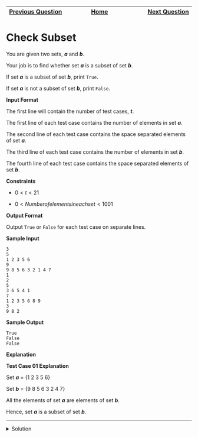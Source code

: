 | <img width=1000>[Previous Question](https://github.com/Kevin-Lago/python-hackerrank-solutions/tree/main/src/sets/the_captains_room)</img> | <img width=1000>[Home](https://github.com/Kevin-Lago/python-hackerrank-solutions)</img> | <img width=1000>[Next Question](https://github.com/Kevin-Lago/python-hackerrank-solutions/tree/main/src/sets/check_strict_superset)</img> |
|:---|:---:|---:|

# Check Subset

You are given two sets, ___a___ and ___b___.

Your job is to find whether set ___a___ is a subset of set ___b___.

If set ___a___ is a subset of set ___b___, print ```True```.

If set ___a___ is not a subset of set ___b___, print ```False```.

__Input Format__

The first line will contain the number of test cases, ___t___.

The first line of each test case contains the number of elements in set ___a___.

The second line of each test case contains the space separated elements of set ___a___.

The third line of each test case contains the number of elements in set ___b___.

The fourth line of each test case contains the space separated elements of set ___b___.

__Constraints__

- $0 < t < 21$

- $0 < Number of elements in each set < 1001$

__Output Format__

Output ```True``` or ```False``` for each test case on separate lines.

__Sample Input__

```
3
5
1 2 3 5 6
9
9 8 5 6 3 2 1 4 7
1
2
5
3 6 5 4 1
7
1 2 3 5 6 8 9
3
9 8 2
```

__Sample Output__

```
True 
False
False
```

__Explanation__

__Test Case 01 Explanation__

Set ___a___ = {1 2 3 5 6}

Set ___b___ = {9 8 5 6 3 2 4 7}

All the elements of set ___a___ are elements of set ___b___.

Hence, set ___a___ is a subset of set ___b___.

---

<details><summary>Solution</summary>
    
```python
if __name__ == '__main__':
    t = int(input())

    for i in range(t):
        n = int(input())
        a = set(map(int, input().split()))

        m = int(input())
        b = set(map(int, input().split()))

        print(a.issubset(b))
```
</details>